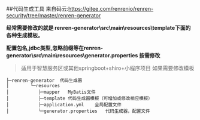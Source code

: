 ##代码生成工具
来自码云:https://gitee.com/renrenio/renren-security/tree/master/renren-generator

**经常需要修改的就是 renren-generator\src\main\resources\template下面的各种生成模板。**

**配置包名,jdbc类型,忽略前缀等在renren-generator\src\main\resources\generator.properties
      按需修改**


>适用于智慧服务区或其他springboot+shiro+小程序项目
如果需要修改模板
    
    ├─renren-generator  代码生成器
    │        └─resources 
    │           ├─mapper   MyBatis文件
    │           ├─template 代码生成器模板（可增加或修改相应模板）
    │           ├─application.yml    全局配置文件
    │           └─generator.properties   代码生成器，配置文件

